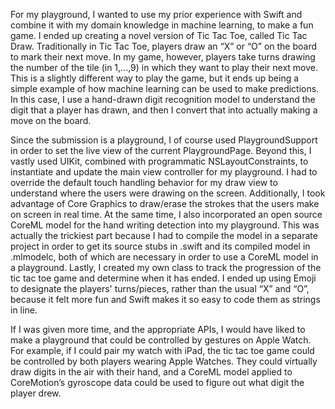For my playground, I wanted to use my prior experience with Swift and combine it with my domain knowledge in machine learning, to make a fun game. I ended up creating a novel version of Tic Tac Toe, called Tic Tac Draw. Traditionally in Tic Tac Toe, players draw an “X” or “O” on the board to mark their next move. In my game, however, players take turns drawing the number of the tile (in 1,...,9) in which they want to play their next move. This is a slightly different way to play the game, but it ends up being a simple example of how machine learning can be used to make predictions. In this case, I use a hand-drawn digit recognition model to understand the digit that a player has drawn, and then I convert that into actually making a move on the board.

Since the submission is a playground, I of course used PlaygroundSupport in order to set the live view of the current PlaygroundPage. Beyond this, I vastly used UIKit, combined with programmatic NSLayoutConstraints, to instantiate and update the main view controller for my playground. I had to override the default touch handling behavior for my draw view to understand where the users were drawing on the screen. Additionally, I took advantage of Core Graphics to draw/erase the strokes that the users make on screen in real time. At the same time, I also incorporated an open source CoreML model for the hand writing detection into my playground. This was actually the trickiest part because I had to compile the model in a separate project in order to get its source stubs in .swift and its compiled model in .mlmodelc, both of which are necessary in order to use a CoreML model in a playground. Lastly, I created my own class to track the progression of the tic tac toe game and determine when it has ended. I ended up using Emoji to designate the players' turns/pieces, rather than the usual “X” and “O”, because it felt more fun and Swift makes it so easy to code them as strings in line. 

If I was given more time, and the appropriate APIs, I would have liked to make a playground that could be controlled by gestures on Apple Watch. For example, if I could pair my watch with iPad, the tic tac toe game could be controlled by both players wearing Apple Watches. They could virtually draw digits in the air with their hand, and a CoreML model applied to CoreMotion’s gyroscope data could be used to figure out what digit the player drew.

